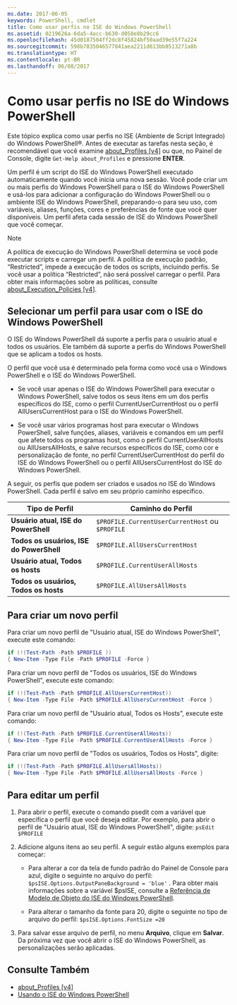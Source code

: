 ```yaml
---
ms.date: 2017-06-05
keywords: PowerShell, cmdlet
title: Como usar perfis no ISE do Windows PowerShell
ms.assetid: 0219626a-6da5-4acc-b630-d058e8b29cc6
ms.openlocfilehash: 45d0187504ff2dc8f45824bf50aad39e55f7a224
ms.sourcegitcommit: 598b7835046577841aea2211d613bb8513271a8b
ms.translationtype: HT
ms.contentlocale: pt-BR
ms.lasthandoff: 06/08/2017
---
```

# <a name="how-to-use-profiles-in-windows-powershell-ise"></a>Como usar perfis no ISE do Windows PowerShell
Este tópico explica como usar perfis no ISE (Ambiente de Script Integrado) do Windows PowerShell®. Antes de executar as tarefas nesta seção, é recomendável que você examine [about_Profiles [v4]](https://technet.microsoft.com/library/e1d9e30a-70cc-4f36-949f-fc7cd96b4054(v=wps.630)) ou que, no Painel de Console, digite `Get-Help about_Profiles` e pressione **ENTER**.

Um perfil é um script do ISE do Windows PowerShell executado automaticamente quando você inicia uma nova sessão.  Você pode criar um ou mais perfis do Windows PowerShell para o ISE do Windows PowerShell e usá-los para adicionar a configuração do Windows PowerShell ou o ambiente ISE do Windows PowerShell, preparando-o para seu uso, com variáveis, aliases, funções, cores e preferências de fonte que você quer disponíveis. Um perfil afeta cada sessão de ISE do Windows PowerShell que você começar.

> [!NOTE]
> A política de execução do Windows PowerShell determina se você pode executar scripts e carregar um perfil. A política de execução padrão, “Restricted”, impede a execução de todos os scripts, incluindo perfis. Se você usar a política “Restricted”, não será possível carregar o perfil. Para obter mais informações sobre as políticas, consulte [about_Execution_Policies [v4]](https://technet.microsoft.com/library/347708dc-1515-4d74-978b-8334603472e6(v=wps.630)).

## <a name="selecting-a-profile-to-use-in-the-windows-powershell-ise"></a>Selecionar um perfil para usar com o ISE do Windows PowerShell
O ISE do Windows PowerShell dá suporte a perfis para o usuário atual e todos os usuários. Ele também dá suporte a perfis do Windows PowerShell que se aplicam a todos os hosts.

O perfil que você usa é determinado pela forma como você usa o Windows PowerShell e o ISE do Windows PowerShell.

-   Se você usar apenas o ISE do Windows PowerShell para executar o Windows PowerShell, salve todos os seus itens em um dos perfis específicos do ISE, como o perfil CurrentUserCurrentHost ou o perfil AllUsersCurrentHost para o ISE do Windows PowerShell.

-   Se você usar vários programas host para executar o Windows PowerShell, salve funções, aliases, variáveis e comandos em um perfil que afete todos os programas host, como o perfil CurrentUserAllHosts ou AllUsersAllHosts, e salve recursos específicos do ISE, como cor e personalização de fonte, no perfil CurrentUserCurrentHost do perfil do ISE do Windows PowerShell ou o perfil AllUsersCurrentHost do ISE do Windows PowerShell.

A seguir, os perfis que podem ser criados e usados no ISE do Windows PowerShell. Cada perfil é salvo em seu próprio caminho específico.

| Tipo de Perfil | Caminho do Perfil |
| --- | --- |
| **Usuário atual, ISE do PowerShell**| `$PROFILE.CurrentUserCurrentHost` ou `$PROFILE` |
| **Todos os usuários, ISE do PowerShell**| `$PROFILE.AllUsersCurrentHost` |
| **Usuário atual, Todos os hosts**| `$PROFILE.CurrentUserAllHosts` |
| **Todos os usuários, Todos os hosts** | `$PROFILE.AllUsersAllHosts` |

## <a name="to-create-a-new-profile"></a>Para criar um novo perfil
Para criar um novo perfil de "Usuário atual, ISE do Windows PowerShell", execute este comando:

```PowerShell
if (!(Test-Path -Path $PROFILE )) 
{ New-Item -Type File -Path $PROFILE -Force }
```

Para criar um novo perfil de "Todos os usuários, ISE do Windows PowerShell", execute este comando:

```PowerShell
if (!(Test-Path -Path $PROFILE.AllUsersCurrentHost)) 
{ New-Item -Type File -Path $PROFILE.AllUsersCurrentHost -Force }
```

Para criar um novo perfil de "Usuário atual, Todos os Hosts", execute este comando:

```PowerShell
if (!(Test-Path -Path $PROFILE.CurrentUserAllHosts)) 
{ New-Item -Type File -Path $PROFILE.CurrentUserAllHosts -Force }
```

Para criar um novo perfil de "Todos os usuários, Todos os Hosts", digite:

```PowerShell
if (!(Test-Path -Path $PROFILE.AllUsersAllHosts)) 
{ New-Item -Type File -Path $PROFILE.AllUsersAllHosts -Force }
```

## <a name="to-edit-a-profile"></a>Para editar um perfil

1.  Para abrir o perfil, execute o comando psedit com a variável que especifica o perfil que você deseja editar. Por exemplo, para abrir o perfil de "Usuário atual, ISE do Windows PowerShell", digite: `psEdit $PROFILE`

2.  Adicione alguns itens ao seu perfil. A seguir estão alguns exemplos para começar:

    -   Para alterar a cor da tela de fundo padrão do Painel de Console para azul, digite o seguinte no arquivo do perfil: `$psISE.Options.OutputPaneBackground = 'blue'` . Para obter mais informações sobre a variável $psISE, consulte a [Referência de Modelo de Objeto do ISE do Windows PowerShell](#windows-powershell-ise-object-model-reference).

    -   Para alterar o tamanho da fonte para 20, digite o seguinte no tipo de arquivo do perfil: `$psISE.Options.FontSize =20`

3.  Para salvar esse arquivo de perfil, no menu **Arquivo**, clique em **Salvar**. Da próxima vez que você abrir o ISE do Windows PowerShell, as personalizações serão aplicadas.

## <a name="see-also"></a>Consulte Também
- [about_Profiles [v4]](https://technet.microsoft.com/library/e1d9e30a-70cc-4f36-949f-fc7cd96b4054(v=wps.630))
- [Usando o ISE do Windows PowerShell](Using-the-Windows-PowerShell-ISE.md)

